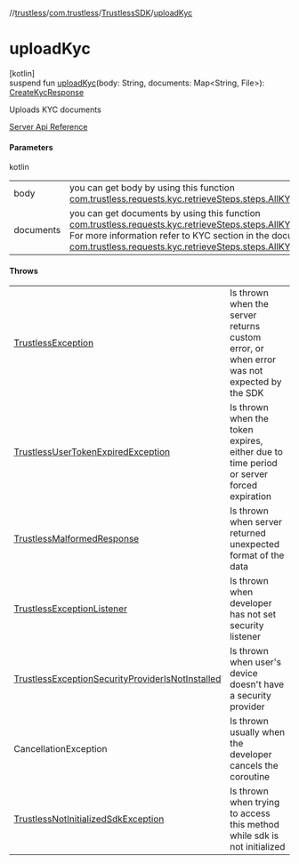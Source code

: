 //[trustless](../../../index.md)/[com.trustless](../index.md)/[TrustlessSDK](index.md)/[uploadKyc](upload-kyc.md)

# uploadKyc

[kotlin]\
suspend fun [uploadKyc](upload-kyc.md)(body: String, documents: Map&lt;String, File&gt;): [CreateKycResponse](../../com.trustless.requests.kyc.createKyc/-create-kyc-response/index.md)

Uploads KYC documents

[Server Api Reference](https://developer.staq.io/docs/apis/kyc#/Customers/Create%20a%20KYC)

#### Parameters

kotlin

| | |
|---|---|
| body | you can get body by using this function [com.trustless.requests.kyc.retrieveSteps.steps.AllKYCSteps.getJSON](../../com.trustless.requests.kyc.retrieveSteps.steps/-all-k-y-c-steps/get-j-s-o-n.md) |
| documents | you can get documents by using this function [com.trustless.requests.kyc.retrieveSteps.steps.AllKYCSteps.getDocumentsMap](../../com.trustless.requests.kyc.retrieveSteps.steps/-all-k-y-c-steps/get-documents-map.md) For more information refer to KYC section in the documentation or to [com.trustless.requests.kyc.retrieveSteps.steps.AllKYCSteps](../../com.trustless.requests.kyc.retrieveSteps.steps/-all-k-y-c-steps/index.md) |

#### Throws

| | |
|---|---|
| [TrustlessException](../../com.trustless.exceptions/-trustless-exception/index.md) | Is thrown when the server returns custom error, or when error was not expected by the SDK |
| [TrustlessUserTokenExpiredException](../../com.trustless.exceptions/-trustless-user-token-expired-exception/index.md) | Is thrown when the token expires, either due to time period or server forced expiration |
| [TrustlessMalformedResponse](../../com.trustless.exceptions/-trustless-malformed-response/index.md) | Is thrown when server returned unexpected format of the data |
| [TrustlessExceptionListener](../../com.trustless.exceptions/-trustless-exception-listener/index.md) | Is thrown when developer has not set security listener |
| [TrustlessExceptionSecurityProviderIsNotInstalled](../../com.trustless.exceptions/-trustless-exception-security-provider-is-not-installed/index.md) | Is thrown when user's device doesn't have a security provider |
| CancellationException | Is thrown usually when the developer cancels the coroutine |
| [TrustlessNotInitializedSdkException](../../com.trustless.exceptions/-trustless-not-initialized-sdk-exception/index.md) | Is thrown when trying to access this method while sdk is not initialized |
